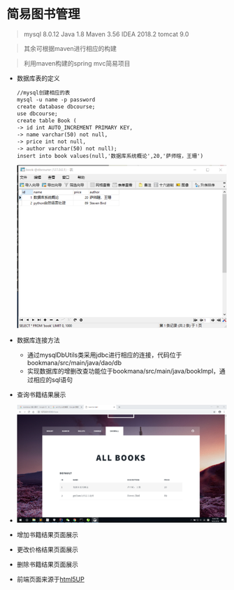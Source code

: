 # 简易图书管理

> mysql 8.0.12		Java 1.8		 Maven 3.56		IDEA 2018.2 	 tomcat 9.0	

> 其余可根据maven进行相应的构建

> 利用maven构建的spring mvc简易项目

- 数据库表的定义

  ```mysql
  //mysql创建相应的表
  mysql -u name -p password
  create database dbcourse;
  use dbcourse;
  create table Book (
  -> id int AUTO_INCREMENT PRIMARY KEY,
  -> name varchar(50) not null,
  -> price int not null,
  -> author varchar(50) not null); 
  insert into book values(null,'数据库系统概论',20,'萨师暄，王珊')
  ```

  ![Alt text](/readmepictrues/database.png)

- 数据库连接方法
  - 通过mysqlDbUtils类采用jdbc进行相应的连接，代码位于bookmana/src/main/java/dao/db
  - 实现数据库的增删改查功能位于bookmana/src/main/java/bookImpl，通过相应的sql语句

- 查询书籍结果展示
- ![Alt text](/readmepictrues/quary.png)
- 增加书籍结果页面展示
- 更改价格结果页面展示
- 删除书籍结果页面展示
- 前端页面来源于[html5UP](https://html5up.net/)